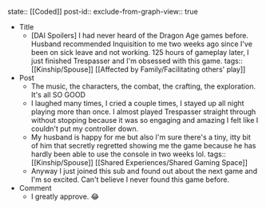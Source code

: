 state:: [[Coded]]
post-id::
exclude-from-graph-view:: true

- Title
  - [DAI Spoilers] I had never heard of the Dragon Age games before. Husband recommended Inquisition to me two weeks ago since I've been on sick leave and not working. 125 hours of gameplay later, I just finished Trespasser and I'm obsessed with this game.
    tags:: [[Kinship/Spouse]] [[Affected by Family/Facilitating others' play]]
- Post
  - The music, the characters, the combat, the crafting, the exploration. It's all SO GOOD
  - I laughed many times, I cried a couple times, I stayed up all night playing more than once. I almost played Trespasser straight through without stopping because it was so engaging and amazing I felt like I couldn't put my controller down.
  - My husband is happy for me but also I'm sure there's a tiny, itty bit of him that secretly regretted showing me the game because he has hardly been able to use the console in two weeks lol.
    tags:: [[Kinship/Spouse]] [[Shared Experiences/Shared Gaming Space]]
  - Anyway I just joined this sub and found out about the next game and I'm so excited. Can't believe I never found this game before.
- Comment
  - I greatly approve. 😂

